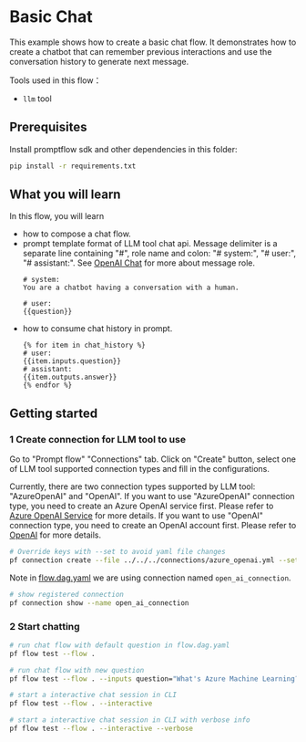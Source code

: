 # Basic Chat
This example shows how to create a basic chat flow. It demonstrates how to create a chatbot that can remember previous interactions and use the conversation history to generate next message.

Tools used in this flow：
- `llm` tool

## Prerequisites

Install promptflow sdk and other dependencies in this folder:
```bash
pip install -r requirements.txt
```

## What you will learn

In this flow, you will learn
- how to compose a chat flow.
- prompt template format of LLM tool chat api. Message delimiter is a separate line containing "#", role name and colon: "# system:", "# user:", "# assistant:".
See <a href="https://platform.openai.com/docs/api-reference/chat/create#chat/create-role" target="_blank">OpenAI Chat</a> for more about message role.
    ```jinja
    # system:
    You are a chatbot having a conversation with a human.

    # user:
    {{question}}
    ```
- how to consume chat history in prompt.
    ```jinja
    {% for item in chat_history %}
    # user:
    {{item.inputs.question}}
    # assistant:
    {{item.outputs.answer}}
    {% endfor %}
    ```

## Getting started

### 1 Create connection for LLM tool to use
Go to "Prompt flow" "Connections" tab. Click on "Create" button, select one of LLM tool supported connection types and fill in the configurations.

Currently, there are two connection types supported by LLM tool: "AzureOpenAI" and "OpenAI". If you want to use "AzureOpenAI" connection type, you need to create an Azure OpenAI service first. Please refer to [Azure OpenAI Service](https://azure.microsoft.com/en-us/products/cognitive-services/openai-service/) for more details. If you want to use "OpenAI" connection type, you need to create an OpenAI account first. Please refer to [OpenAI](https://platform.openai.com/) for more details.

```bash
# Override keys with --set to avoid yaml file changes
pf connection create --file ../../../connections/azure_openai.yml --set api_key=<your_api_key> api_base=<your_api_base> --name open_ai_connection
```

Note in [flow.dag.yaml](flow.dag.yaml) we are using connection named `open_ai_connection`.
```bash
# show registered connection
pf connection show --name open_ai_connection
```

### 2 Start chatting

```bash
# run chat flow with default question in flow.dag.yaml
pf flow test --flow .

# run chat flow with new question
pf flow test --flow . --inputs question="What's Azure Machine Learning?"

# start a interactive chat session in CLI
pf flow test --flow . --interactive

# start a interactive chat session in CLI with verbose info
pf flow test --flow . --interactive --verbose
```

